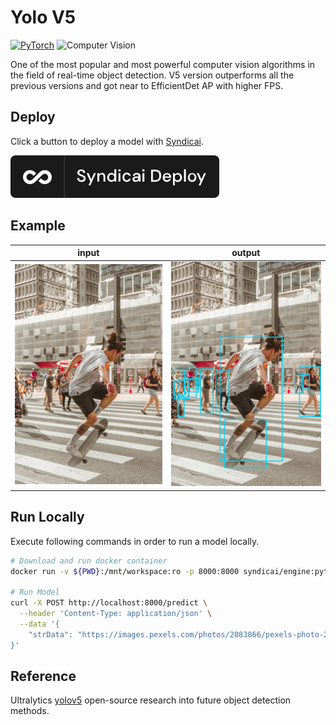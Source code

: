 # Yolo V5
[![PyTorch](https://img.shields.io/badge/Framework-PyTorch-79FFE1)](https://pytorch.org)
![Computer Vision](https://img.shields.io/badge/Type-Computer%20Vision-79FFE1)

One of the most popular and most powerful computer vision algorithms in the field of real-time object detection. V5 version outperforms all the previous versions and got near to EfficientDet AP with higher FPS.


## Deploy 
Click a button to deploy a model with [Syndicai](https://syndicai.co).

[![Syndicai-Deploy](https://raw.githubusercontent.com/syndicai/brand/main/button/deploy.svg)](https://app.syndicai.co/newModel?repository=https://github.com/syndicai/models/tree/master/seldon/yolov5)


## Example
| input | output |
| --- | --- |
| <img src="sample_data/input.jpeg" width="410"> | <img src="sample_data/output.png" width="410"> |


## Run Locally
Execute following commands in order to run a model locally.
```bash
# Download and run docker container
docker run -v ${PWD}:/mnt/workspace:ro -p 8000:8000 syndicai/engine:python3.7 local

# Run Model
curl -X POST http://localhost:8000/predict \
  --header 'Content-Type: application/json' \
  --data '{
	"strData": "https://images.pexels.com/photos/2083866/pexels-photo-2083866.jpeg?auto=compress&cs=tinysrgb&h=750&w=1260"
}'
```

## Reference
Ultralytics [yolov5](https://github.com/ultralytics/yolov5) open-source research into future object detection methods.